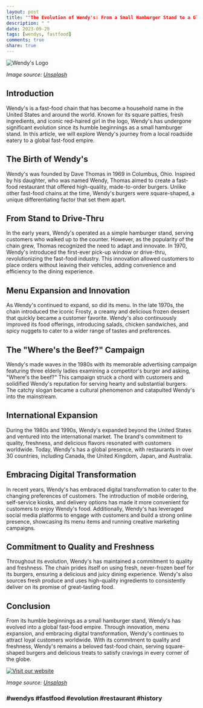 ```yaml
---
layout: post
title: ""The Evolution of Wendy's: From a Small Hamburger Stand to a Global Fast Food Empire""
description: " "
date: 2023-09-20
tags: [wendys, fastfood]
comments: true
share: true
---
```


![Wendy's Logo](https://source.unsplash.com/1600x900/?wendys,hamburger)

*Image source: [Unsplash](https://source.unsplash.com/1600x900/?wendys,hamburger)*

## Introduction

Wendy's is a fast-food chain that has become a household name in the United States and around the world. Known for its square patties, fresh ingredients, and iconic red-haired girl in the logo, Wendy's has undergone significant evolution since its humble beginnings as a small hamburger stand. In this article, we will explore Wendy's journey from a local roadside eatery to a global fast-food empire.

## The Birth of Wendy's

Wendy's was founded by Dave Thomas in 1969 in Columbus, Ohio. Inspired by his daughter, who was named Wendy, Thomas aimed to create a fast-food restaurant that offered high-quality, made-to-order burgers. Unlike other fast-food chains at the time, Wendy's burgers were square-shaped, a unique differentiating factor that set them apart.

## From Stand to Drive-Thru

In the early years, Wendy's operated as a simple hamburger stand, serving customers who walked up to the counter. However, as the popularity of the chain grew, Thomas recognized the need to adapt and innovate. In 1970, Wendy's introduced the first-ever pick-up window or drive-thru, revolutionizing the fast-food industry. This innovation allowed customers to place orders without leaving their vehicles, adding convenience and efficiency to the dining experience.

## Menu Expansion and Innovation

As Wendy's continued to expand, so did its menu. In the late 1970s, the chain introduced the iconic Frosty, a creamy and delicious frozen dessert that quickly became a customer favorite. Wendy's also continuously improved its food offerings, introducing salads, chicken sandwiches, and spicy nuggets to cater to a wider range of tastes and preferences.

## The "Where's the Beef?" Campaign

Wendy's made waves in the 1980s with its memorable advertising campaign featuring three elderly ladies examining a competitor's burger and asking, "Where's the beef?" This campaign struck a chord with customers and solidified Wendy's reputation for serving hearty and substantial burgers. The catchy slogan became a cultural phenomenon and catapulted Wendy's into the mainstream.

## International Expansion

During the 1980s and 1990s, Wendy's expanded beyond the United States and ventured into the international market. The brand's commitment to quality, freshness, and delicious flavors resonated with customers worldwide. Today, Wendy's has a global presence, with restaurants in over 30 countries, including Canada, the United Kingdom, Japan, and Australia.

## Embracing Digital Transformation

In recent years, Wendy's has embraced digital transformation to cater to the changing preferences of customers. The introduction of mobile ordering, self-service kiosks, and delivery options has made it more convenient for customers to enjoy Wendy's food. Additionally, Wendy's has leveraged social media platforms to engage with customers and build a strong online presence, showcasing its menu items and running creative marketing campaigns.

## Commitment to Quality and Freshness

Throughout its evolution, Wendy's has maintained a commitment to quality and freshness. The chain prides itself on using fresh, never-frozen beef for its burgers, ensuring a delicious and juicy dining experience. Wendy's also sources fresh produce and uses high-quality ingredients to consistently deliver on its promise of great-tasting food.

## Conclusion

From its humble beginnings as a small hamburger stand, Wendy's has evolved into a global fast-food empire. Through innovation, menu expansion, and embracing digital transformation, Wendy's continues to attract loyal customers worldwide. With its commitment to quality and freshness, Wendy's remains a beloved fast-food chain, serving square-shaped burgers and delicious treats to satisfy cravings in every corner of the globe.

[![Visit our website](https://source.unsplash.com/1600x900/?wendys,food)](https://www.wendys.com)

*Image source: [Unsplash](https://source.unsplash.com/1600x900/?wendys,food)*

### #wendys #fastfood #evolution #restaurant #history